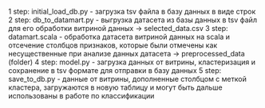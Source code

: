 1 step: initial_load_db.py - загрузка tsv файла в базу данных в виде строк
2 step: db_to_datamart.py - выгрузка датасета из базы данных в tsv файл для его обработки витриной данных -> selected_data.csv
3 step: datamart.scala - обработка датасета витриной данных на scala и отсечение столбцов признаков, которые были отмечены как 
несущественные при анализе данных датасета -> preprocessed_data (folder)
4 step: model.py - загрузка данных от витрины, кластеризация и сохранение в tsv формате для отправки в базу данных
5 step: save_to_db.py - данные от витрины, дополненные столбцом с меткой кластера, загружаются в новую таблицу и могут быть дальше использованы в работе по классификации